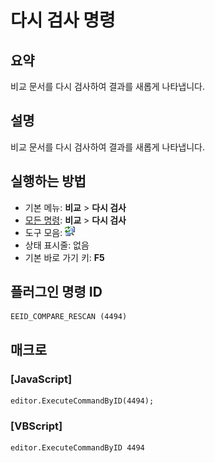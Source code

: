 # 다시 검사 명령

## 요약

비교 문서를 다시 검사하여 결과를 새롭게 나타냅니다.

## 설명

비교 문서를 다시 검사하여 결과를 새롭게 나타냅니다.

## 실행하는 방법

- 기본 메뉴: **비교** \> **다시 검사**
- [모든 명령](../tools/all_commands): **비교** \> **다시 검사**
- 도구 모음: ![](../../images/rescan24x16.png)
- 상태 표시줄: 없음
- 기본 바로 가기 키: **F5**

## 플러그인 명령 ID

```
EEID_COMPARE_RESCAN (4494)
```

## 매크로

### \[JavaScript\]

```
editor.ExecuteCommandByID(4494);
```

### \[VBScript\]

```
editor.ExecuteCommandByID 4494
```
